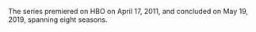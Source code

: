 The series premiered on HBO on April 17, 2011, and concluded on May 19, 2019, spanning eight seasons.
